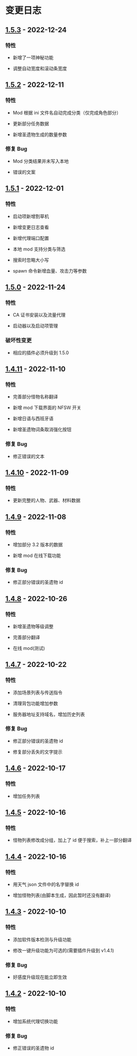# 变更日志

## [1.5.3] - 2022-12-24

### 特性

- 新增了一项神秘功能

- 调整自动宽度和滚动条宽度

## [1.5.2] - 2022-12-11

### 特性

- Mod 根据 ini 文件名自动完成分类（仅完成角色部分）

- 更新部分任务数据

- 新增圣遗物生成的数量参数

### 修复 Bug

- Mod 分类结果并未写入本地

- 错误的文案

## [1.5.1] - 2022-12-01

### 特性

- 启动项新增割草机

- 新增变更日志查看

- 新增代理端口配置

- 本地 mod 支持分类与筛选

- 搜索时忽略大小写

- spawn 命令新增血量、攻击力等参数

## [1.5.0] - 2022-11-24

### 特性

- CA 证书安装以及流量代理

- 启动器以及启动项管理

### 破坏性变更

- 相应的插件必须升级到 1.5.0

## [1.4.11] - 2022-11-10

### 特性

- 完善部分怪物名称翻译

- 新增 mod 下载界面的 NFSW 开关

- 新增日语与西班牙语

- 新增圣遗物词条取消强化按钮

### 修复 Bug

- 修正错误的文本

## [1.4.10] - 2022-11-09

### 特性

- 更新完整的人物、武器、材料数据

## [1.4.9] - 2022-11-08

### 特性

- 增加部分 3.2 版本的数据

- 新增 mod 在线下载功能

### 修复 Bug

- 修正部分错误的圣遗物 id

## [1.4.8] - 2022-10-26

### 特性

- 新增圣遗物等级调整

- 完善部分翻译

- 在线 mod(测试)

## [1.4.7] - 2022-10-22

### 特性

- 添加场景列表与传送指令

- 清理背包功能增加参数

- 服务器地址支持域名，增加历史列表

### 修复 Bug

- 修正部分错误的圣遗物 id

- 修复部分丢失的文字提示

## [1.4.6] - 2022-10-17

### 特性

- 增加任务列表

## [1.4.5] - 2022-10-16

### 特性

- 怪物列表修改成分组，加上了 id 便于搜索，补上一部分翻译

## [1.4.4] - 2022-10-16

### 特性

- 用天气 json 文件中的名字替换 id

- 增加怪物列表(由脚本生成，因此暂时还没有翻译)

## [1.4.3] - 2022-10-10

### 特性

- 添加软件版本检测与升级功能

- 修改一键升级功能为可选的(需要插件升级到 v1.4.1)

### 修复 Bug

- 好感度升级现在能立即生效

## [1.4.2] - 2022-10-10

### 特性

- 增加系统代理切换功能

### 修复 Bug

- 修正错误的圣遗物 id

[1.5.3]: https://github.com/jianxingxuejian/grasscutter-tools/compare/v1.5.2...v1.5.3
[1.5.2]: https://github.com/jianxingxuejian/grasscutter-tools/compare/v1.5.1...v1.5.2
[1.5.1]: https://github.com/jianxingxuejian/grasscutter-tools/compare/v1.5.0...v1.5.1
[1.5.0]: https://github.com/jianxingxuejian/grasscutter-tools/compare/v1.4.11...v1.5.0
[1.4.11]: https://github.com/jianxingxuejian/grasscutter-tools/compare/v1.4.10...v1.4.11
[1.4.10]: https://github.com/jianxingxuejian/grasscutter-tools/compare/v1.4.9...v1.4.10
[1.4.9]: https://github.com/jianxingxuejian/grasscutter-tools/compare/v1.4.8...v1.4.9
[1.4.8]: https://github.com/jianxingxuejian/grasscutter-tools/compare/v1.4.7...v1.4.8
[1.4.7]: https://github.com/jianxingxuejian/grasscutter-tools/compare/v1.4.6...v1.4.7
[1.4.6]: https://github.com/jianxingxuejian/grasscutter-tools/compare/v1.4.5...v1.4.6
[1.4.5]: https://github.com/jianxingxuejian/grasscutter-tools/compare/v1.4.4...v1.4.5
[1.4.4]: https://github.com/jianxingxuejian/grasscutter-tools/compare/v1.4.3...v1.4.4
[1.4.3]: https://github.com/jianxingxuejian/grasscutter-tools/compare/v1.4.2...v1.4.3
[1.4.2]: https://github.com/jianxingxuejian/grasscutter-tools/releases/tag/v1.4.2
